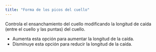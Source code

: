 ```yaml
---
title: "Forma de los picos del cuello"
---
```


Controla el ensanchamiento del cuello modificando la longitud de caída (entre el cuello y las puntas) del cuello.

- Aumenta esta opción para aumentar la longitud de la caída.
- Disminuye esta opción para reducir la longitud de la caída.




